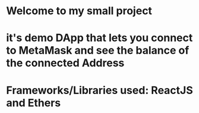 # Welcome to my small project
# it's demo DApp that lets you connect to MetaMask and see the balance of the connected Address
# Frameworks/Libraries used: ReactJS and Ethers